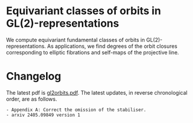 

# Equivariant classes of orbits in GL(2)-representations

We compute equivariant fundamental classes of orbits in GL(2)-representations.  As applications, we find degrees of the orbit closures corresponding to elliptic fibrations and self-maps of the projective line.


# Changelog

The latest pdf is [gl2orbits.pdf](gl2orbits.pdf).  The latest updates, in reverse chronological order, are as follows.

    - Appendix A: Correct the omission of the stabiliser.
    - arxiv 2405.09849 version 1

